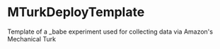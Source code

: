 # MTurkDeployTemplate
Template of a _babe experiment used for collecting data via Amazon's Mechanical Turk
